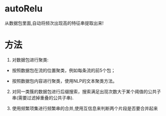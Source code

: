 # autoRelu
从数据包里面,自动将频次出现高的特征串提取出来!
# 方法
1. 对数据包进行聚类:

- 按照数据包在流的位置聚类，例如每条流的前5个包； 

- 按照数据包内容进行聚类，使用NLP的文本聚类方法。

2. 对同一类簇的数据包进行后缀搜索，搜索满足出现次数大于某个阈值的公共子串(需要过滤掉重叠的公共子串).

3. 使用频繁项集进行频繁串的合并,使用互信息来判断两个片段是否要合并起来
